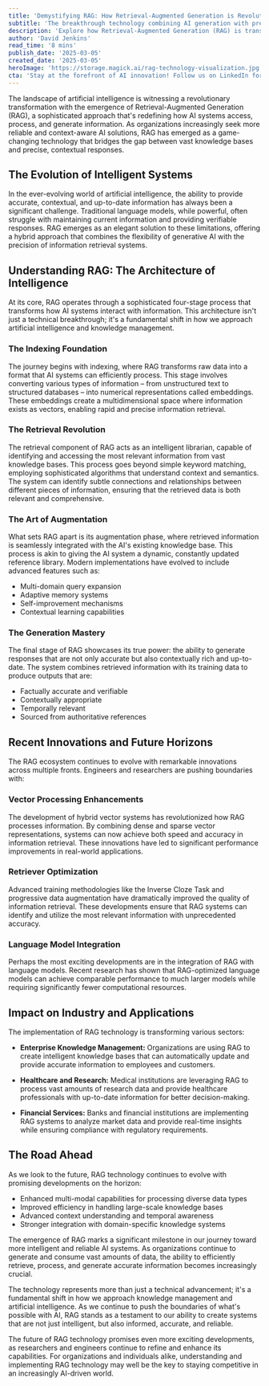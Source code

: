 ```yaml
---
title: 'Demystifying RAG: How Retrieval-Augmented Generation is Revolutionizing AI''s Knowledge Processing'
subtitle: 'The breakthrough technology combining AI generation with precise information retrieval'
description: 'Explore how Retrieval-Augmented Generation (RAG) is transforming AI systems by combining the power of generative AI with precise information retrieval. This revolutionary technology is enabling more accurate, contextual, and up-to-date AI responses across various industries.'
author: 'David Jenkins'
read_time: '8 mins'
publish_date: '2025-03-05'
created_date: '2025-03-05'
heroImage: 'https://storage.magick.ai/rag-technology-visualization.jpg'
cta: 'Stay at the forefront of AI innovation! Follow us on LinkedIn for the latest insights on RAG technology and other groundbreaking developments in artificial intelligence.'
---
```


The landscape of artificial intelligence is witnessing a revolutionary transformation with the emergence of Retrieval-Augmented Generation (RAG), a sophisticated approach that's redefining how AI systems access, process, and generate information. As organizations increasingly seek more reliable and context-aware AI solutions, RAG has emerged as a game-changing technology that bridges the gap between vast knowledge bases and precise, contextual responses.

## The Evolution of Intelligent Systems

In the ever-evolving world of artificial intelligence, the ability to provide accurate, contextual, and up-to-date information has always been a significant challenge. Traditional language models, while powerful, often struggle with maintaining current information and providing verifiable responses. RAG emerges as an elegant solution to these limitations, offering a hybrid approach that combines the flexibility of generative AI with the precision of information retrieval systems.

## Understanding RAG: The Architecture of Intelligence

At its core, RAG operates through a sophisticated four-stage process that transforms how AI systems interact with information. This architecture isn't just a technical breakthrough; it's a fundamental shift in how we approach artificial intelligence and knowledge management.

### The Indexing Foundation

The journey begins with indexing, where RAG transforms raw data into a format that AI systems can efficiently process. This stage involves converting various types of information – from unstructured text to structured databases – into numerical representations called embeddings. These embeddings create a multidimensional space where information exists as vectors, enabling rapid and precise information retrieval.

### The Retrieval Revolution

The retrieval component of RAG acts as an intelligent librarian, capable of identifying and accessing the most relevant information from vast knowledge bases. This process goes beyond simple keyword matching, employing sophisticated algorithms that understand context and semantics. The system can identify subtle connections and relationships between different pieces of information, ensuring that the retrieved data is both relevant and comprehensive.

### The Art of Augmentation

What sets RAG apart is its augmentation phase, where retrieved information is seamlessly integrated with the AI's existing knowledge base. This process is akin to giving the AI system a dynamic, constantly updated reference library. Modern implementations have evolved to include advanced features such as:

- Multi-domain query expansion
- Adaptive memory systems
- Self-improvement mechanisms
- Contextual learning capabilities

### The Generation Mastery

The final stage of RAG showcases its true power: the ability to generate responses that are not only accurate but also contextually rich and up-to-date. The system combines retrieved information with its training data to produce outputs that are:

- Factually accurate and verifiable
- Contextually appropriate
- Temporally relevant
- Sourced from authoritative references

## Recent Innovations and Future Horizons

The RAG ecosystem continues to evolve with remarkable innovations across multiple fronts. Engineers and researchers are pushing boundaries with:

### Vector Processing Enhancements

The development of hybrid vector systems has revolutionized how RAG processes information. By combining dense and sparse vector representations, systems can now achieve both speed and accuracy in information retrieval. These innovations have led to significant performance improvements in real-world applications.

### Retriever Optimization

Advanced training methodologies like the Inverse Cloze Task and progressive data augmentation have dramatically improved the quality of information retrieval. These developments ensure that RAG systems can identify and utilize the most relevant information with unprecedented accuracy.

### Language Model Integration

Perhaps the most exciting developments are in the integration of RAG with language models. Recent research has shown that RAG-optimized language models can achieve comparable performance to much larger models while requiring significantly fewer computational resources.

## Impact on Industry and Applications

The implementation of RAG technology is transforming various sectors:

- **Enterprise Knowledge Management:** Organizations are using RAG to create intelligent knowledge bases that can automatically update and provide accurate information to employees and customers.
  
- **Healthcare and Research:** Medical institutions are leveraging RAG to process vast amounts of research data and provide healthcare professionals with up-to-date information for better decision-making.
  
- **Financial Services:** Banks and financial institutions are implementing RAG systems to analyze market data and provide real-time insights while ensuring compliance with regulatory requirements.

## The Road Ahead

As we look to the future, RAG technology continues to evolve with promising developments on the horizon:

- Enhanced multi-modal capabilities for processing diverse data types
- Improved efficiency in handling large-scale knowledge bases
- Advanced context understanding and temporal awareness
- Stronger integration with domain-specific knowledge systems

The emergence of RAG marks a significant milestone in our journey toward more intelligent and reliable AI systems. As organizations continue to generate and consume vast amounts of data, the ability to efficiently retrieve, process, and generate accurate information becomes increasingly crucial.

The technology represents more than just a technical advancement; it's a fundamental shift in how we approach knowledge management and artificial intelligence. As we continue to push the boundaries of what's possible with AI, RAG stands as a testament to our ability to create systems that are not just intelligent, but also informed, accurate, and reliable.

The future of RAG technology promises even more exciting developments, as researchers and engineers continue to refine and enhance its capabilities. For organizations and individuals alike, understanding and implementing RAG technology may well be the key to staying competitive in an increasingly AI-driven world.